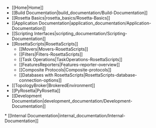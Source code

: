 * [[Home|Home]]
* [[Build Documentation|build_documentation/Build-Documentation]]
* [[Rosetta Basics|rosetta_basics/Rosetta-Basics]]
* [[Application Documentation|application_documentation/Application-Documentation]]
* [[Scripting Interfaces|scripting_documentation/Scripting-Documentation]]
 * [[RosettaScripts|RosettaScripts]]
    * [[Movers|Movers-RosettaScripts]]
    * [[Filters|Filters-RosettaScripts]]
    * [[Task Operations|TaskOperations-RosettaScripts]]
    * [[FeaturesReporters|Features-reporter-overview]]
    * [[Composite Protocols|Composite-protocols]]
    * [[Databases with RosettaScripts|RosettaScripts-database-connection-options]]
 * [[TopologyBroker|BrokeredEnvironment]]
 * [[PyRosetta|PyRosetta]]
* [[Development Documentation|development_documentation/Development-Documentation]]
<flag>
* [[Internal Documentation|internal_documentation/Internal-Documentation]]
<flag>